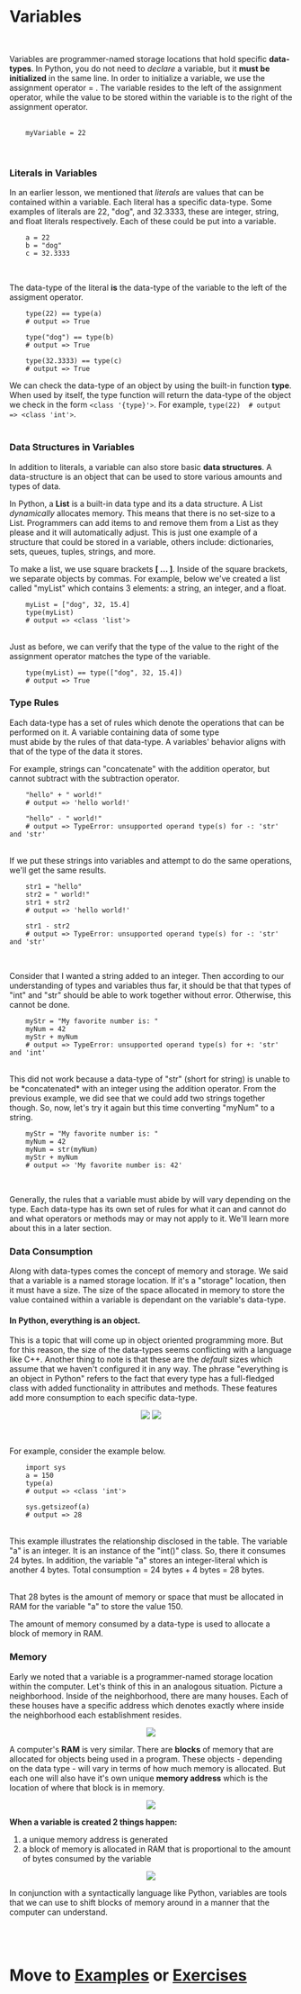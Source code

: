 # Variables
<br>

Variables are programmer-named storage locations that hold specific **data-types**. In Python, you do not need to
*declare* a variable, but it **must be initialized** in the same line. In order to initialize a variable, we use the assignment operator = . The variable resides to the left of
the assignment operator, while the value to be stored within the variable is to the right of the assignment operator.<br><br>

```
    myVariable = 22
```
<br>

### Literals in Variables

In an earlier lesson, we mentioned that *literals* are values that can be contained within a variable. Each literal has a specific data-type. Some examples of literals are 22, "dog",
and 32.3333, these are integer, string, and float literals respectively. Each of these could be put into a variable.<br>

```
    a = 22
    b = "dog"
    c = 32.3333
```
<br>

The data-type of the literal **is** the data-type of the variable to the left of the assigment operator.<br>

```
    type(22) == type(a)
    # output => True
    
    type("dog") == type(b)
    # output => True
    
    type(32.3333) == type(c)
    # output => True
```
We can check the data-type of an object by using the built-in function **type**. When used by itself, the type function will return the data-type of the object we check in
the form ```<class '{type}'>```. For example, ```type(22)  # output => <class 'int'>```.<br><br>

### Data Structures in Variables

In addition to literals, a variable can also store basic **data structures**. A data-structure is an object that can be used to store various amounts and types of data.<br>

In Python, a **List** is a built-in data type and its a data structure. A List *dynamically* allocates memory. This means that there is no set-size to a List. Programmers can
add items to and remove them from a List as they please and it will automatically adjust. This is just one example of a structure that could be stored in a variable, others
include: dictionaries, sets, queues, tuples, strings, and more.<br>

To make a list, we use square brackets **[ ... ]**. Inside of the square brackets, we separate objects by commas. For example, below we've created a list called "myList" which
contains 3 elements: a string, an integer, and a float.<br>

```
    myList = ["dog", 32, 15.4]
    type(myList)
    # output => <class 'list'>
```
<br>
Just as before, we can verify that the type of the value to the right of the assignment operator matches the type of the variable.<br>

```
    type(myList) == type(["dog", 32, 15.4])
    # output => True
```


### Type Rules

Each data-type has a set of rules which denote the operations that can be performed on it. A variable containing data of some type \
must abide by the rules of that data-type. A variables' behavior aligns with that of the type of the data it stores.<br>

For example, strings can "concatenate" with the addition operator, but cannot subtract with the subtraction operator.<br>

```
    "hello" + " world!"
    # output => 'hello world!'
    
    "hello" - " world!"
    # output => TypeError: unsupported operand type(s) for -: 'str' and 'str'

```
<br>
If we put these strings into variables and attempt to do the same operations, we'll get the same results.<br>

```
    str1 = "hello"
    str2 = " world!"
    str1 + str2
    # output => 'hello world!'
    
    str1 - str2
    # output => TypeError: unsupported operand type(s) for -: 'str' and 'str'
```
<br>

Consider that I wanted a string added to an integer. Then according to our understanding of types and variables thus far, it should be that that types of "int" and "str"
should be able to work together without error. Otherwise, this cannot be done.<br>

```
    myStr = "My favorite number is: "
    myNum = 42
    myStr + myNum
    # output => TypeError: unsupported operand type(s) for +: 'str' and 'int'
```
<br>
This did not work because a data-type of "str" (short for string) is unable to be *concatenated* with an integer using the addition operator. From the previous example, we
did see that we could add two strings together though. So, now, let's try it again but this time converting "myNum" to a string.<br>

```
    myStr = "My favorite number is: "
    myNum = 42
    myNum = str(myNum)
    myStr + myNum
    # output => 'My favorite number is: 42'
```
<br>

Generally, the rules that a variable must abide by will vary depending on the type. Each data-type has its own set of rules for what it can and cannot do and what operators
or methods may or may not apply to it. We'll learn more about this in a later section.<br>


### Data Consumption

Along with data-types comes the concept of memory and storage. We said that a variable is a named storage location. If it's a "storage" location, then it must have a size. The size
of the space allocated in memory to store the value contained within a variable is dependant on the variable's data-type.<br>

#### In Python, everything is an object. 

This is a topic that will come up in object oriented programming more. But for this reason, the size of the data-types seems conflicting
with a language like C++. Another thing to note is that these are the *default* sizes which assume that we haven't configured it in any way. The phrase "everything is an object in
Python" refers to the fact that every type has a full-fledged class with added functionality in attributes and methods. These features add more consumption to each specific data-type.

<p align="center">
  <img src="https://user-images.githubusercontent.com/34849400/105893964-5dbad780-5fd9-11eb-833b-d3ecf836428c.png"\>
  <img src="https://user-images.githubusercontent.com/34849400/105893680-0157b800-5fd9-11eb-88dc-9cb1c3be4b8e.png"\>
</p>
<br>

For example, consider the example below.<br>
```
    import sys
    a = 150
    type(a)
    # output => <class 'int'>
    
    sys.getsizeof(a)
    # output => 28
```
<br>
This example illustrates the relationship disclosed in the table. The variable "a" is an integer. It is an instance of the "int()" class. So, there it consumes 24 bytes. In addition,
the variable "a" stores an integer-literal which is another 4 bytes. Total consumption = 24 bytes + 4 bytes = 28 bytes.<br><br>

That 28 bytes is the amount of memory or space that must be allocated in RAM for the variable "a" to store the value 150.<br>

The amount of memory consumed by a data-type is used to allocate a block of memory in RAM.<br>

### Memory

Early we noted that a variable is a programmer-named storage location within the computer. Let's think of this in an analogous situation. Picture a neighborhood. Inside of the
neighborhood, there are many houses. Each of these houses have a specific address which denotes exactly where inside the neighborhood each establishment resides.<br>

<p align="center">
  <img src="https://user-images.githubusercontent.com/34849400/105895683-6d3b2000-5fdb-11eb-96ea-bb5061a8e759.png"/>
</p>

A computer's **RAM** is very similar. There are **blocks** of memory that are allocated for objects being used in a program. These objects - depending on the data type - will
vary in terms of how much memory is allocated. But each one will also have it's own unique **memory address** which is the location of where that block is in memory.<br>

<p align="center">
  <img src="https://user-images.githubusercontent.com/34849400/105896671-b770d100-5fdc-11eb-9487-3816a9378dfb.png"/>
</p>

**When a variable is created 2 things happen:**
1. a unique memory address is generated
2. a block of memory is allocated in RAM that is proportional to the amount of bytes consumed by the variable

<p align="center">
  <img src="https://user-images.githubusercontent.com/34849400/105873337-fe50cd80-5fc0-11eb-91bd-784b6e3d1099.png"/>
</p>

In conjunction with a syntactically language like Python, variables are tools that we can use to shift blocks of memory around in a manner that the computer can understand.<br>

<br><br>


# Move to [Examples](https://github.com/pekkalacd/Introduction-to-Python/blob/master/Lessons/Variables/EXAMPLES.md) or [Exercises](https://github.com/pekkalacd/Introduction-to-Python/blob/master/Lessons/Variables/EXERCISES.md)

<br>

